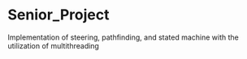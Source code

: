# Senior_Project
Implementation of steering, pathfinding, and stated machine with the utilization of multithreading
